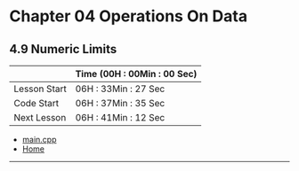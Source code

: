 # Chapter 04 Operations On Data

## 4.9 Numeric Limits

||Time (00H : 00Min : 00 Sec)|
|-|-|
 |Lesson Start           | 06H : 33Min : 27 Sec |  
 |Code Start             | 06H : 37Min : 35 Sec |  
 |Next Lesson            | 06H : 41Min : 12 Sec | 
* [main.cpp](./main.cpp)
* [Home](/README.md)

---
